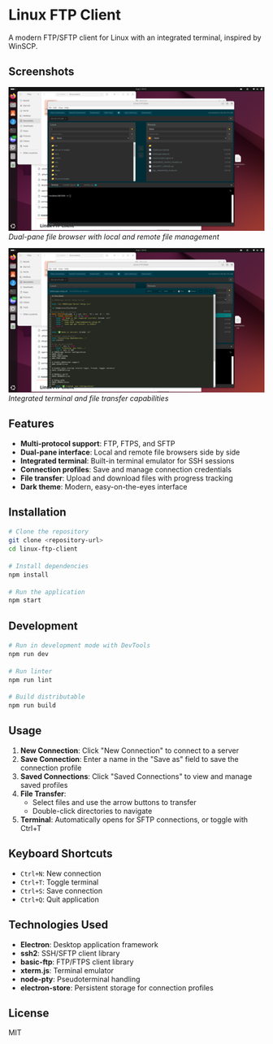 # Linux FTP Client

A modern FTP/SFTP client for Linux with an integrated terminal, inspired by WinSCP.

## Screenshots

![Linux FTP Client - Main Interface](screenshots/ftp1.png)
*Dual-pane file browser with local and remote file management*

![Linux FTP Client - Terminal Integration](screenshots/ftp2.png)
*Integrated terminal and file transfer capabilities*

## Features

- **Multi-protocol support**: FTP, FTPS, and SFTP
- **Dual-pane interface**: Local and remote file browsers side by side
- **Integrated terminal**: Built-in terminal emulator for SSH sessions
- **Connection profiles**: Save and manage connection credentials
- **File transfer**: Upload and download files with progress tracking
- **Dark theme**: Modern, easy-on-the-eyes interface

## Installation

```bash
# Clone the repository
git clone <repository-url>
cd linux-ftp-client

# Install dependencies
npm install

# Run the application
npm start
```

## Development

```bash
# Run in development mode with DevTools
npm run dev

# Run linter
npm run lint

# Build distributable
npm run build
```

## Usage

1. **New Connection**: Click "New Connection" to connect to a server
2. **Save Connection**: Enter a name in the "Save as" field to save the connection profile
3. **Saved Connections**: Click "Saved Connections" to view and manage saved profiles
4. **File Transfer**: 
   - Select files and use the arrow buttons to transfer
   - Double-click directories to navigate
5. **Terminal**: Automatically opens for SFTP connections, or toggle with Ctrl+T

## Keyboard Shortcuts

- `Ctrl+N`: New connection
- `Ctrl+T`: Toggle terminal
- `Ctrl+S`: Save connection
- `Ctrl+Q`: Quit application

## Technologies Used

- **Electron**: Desktop application framework
- **ssh2**: SSH/SFTP client library
- **basic-ftp**: FTP/FTPS client library
- **xterm.js**: Terminal emulator
- **node-pty**: Pseudoterminal handling
- **electron-store**: Persistent storage for connection profiles

## License

MIT